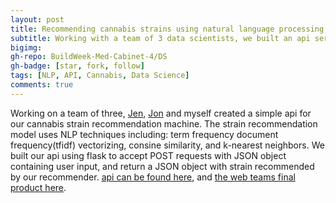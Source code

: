 ```yaml
---
layout: post
title: Recommending cannabis strains using natural language processing
subtitle: Working with a team of 3 data scientists, we built an api serve up strain recommendations to a webdev team
bigimg: 
gh-repo: BuildWeek-Med-Cabinet-4/DS
gh-badge: [star, fork, follow]
tags: [NLP, API, Cannabis, Data Science]
comments: true
---
```


Working on a team of three, [Jen](https://github.com/JenBanks8585), [Jon](https://github.com/jae-finger) and myself created a simple api for our cannabis strain recommendation machine. The strain recommendation model uses NLP techniques including: term frequency document frequency(tfidf) vectorizing, consine similarity, and k-nearest neighbors. We built our api using flask to accept POST requests with JSON object containing user input, and return a JSON object with strain recommended by our recommender. [api can be found here](https://medicabi.herokuapp.com/), and [the web teams final product here](https://bwmedcabinet4.netlify.app/).

